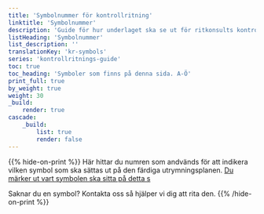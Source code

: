 ```yaml
---
title: 'Symbolnummer för kontrollritning'
linktitle: 'Symbolnummer'
description: 'Guide för hur underlaget ska se ut för ritkonsults kontrollritning'
listHeading: 'Symbolnummer'
list_description: ''
translationKey: 'kr-symbols'
series: 'kontrollritnings-guide'
toc: true
toc_heading: 'Symboler som finns på denna sida. A-Ö'
print_full: true
by_weight: true
weight: 30
_build:
    render: true
cascade:
    _build:
        list: true
        render: false
---
```

{{% hide-on-print %}}
Här hittar du numren som andvänds för att indikera vilken symbol som ska sättas ut på den färdiga utrymningsplanen. [Du märker ut vart symbolen ska sitta på detta s](/guider/kontrollritning/symboler)

Saknar du en symbol? Kontakta oss så hjälper vi dig att rita den.
{{% /hide-on-print %}}
